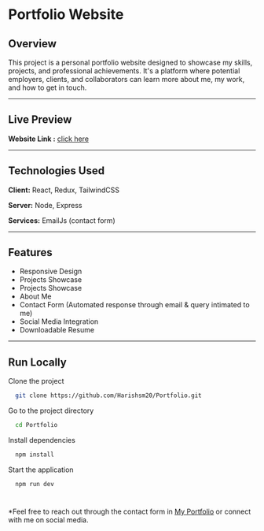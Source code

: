 
# Portfolio Website 

## Overview
This project is a personal portfolio website designed to showcase my skills, projects, and professional achievements. It's a platform where potential employers, clients, and collaborators can learn more about me, my work, and how to get in touch.

---

## Live Preview

**Website Link :** [click here](https://harishsm-portfolio.netlify.app/)  

---
## Technologies Used

**Client:** React, Redux, TailwindCSS

**Server:** Node, Express

**Services:** EmailJs (contact form)

---
## Features

- Responsive Design
- Projects Showcase
- Projects Showcase
- About Me
- Contact Form (Automated response through email & query intimated to me)
- Social Media Integration
- Downloadable Resume

---
## Run Locally

Clone the project

```bash
  git clone https://github.com/Harishsm20/Portfolio.git
```

Go to the project directory

```bash
  cd Portfolio
```

Install dependencies

```bash
  npm install
```

Start the application

```bash
  npm run dev
```


#

*Feel free to reach out through the contact form in [My Portfolio](https://sanjith-portfolio.netlify.app/) or connect with me on social media.

